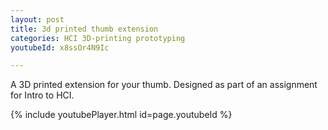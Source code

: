 ```yaml
---
layout: post
title: 3d printed thumb extension
categories: HCI 3D-printing prototyping
youtubeId: x8ssOr4N9Ic

---
```


A 3D printed extension for your thumb. 
Designed as part of an assignment for Intro to HCI.

{% include youtubePlayer.html id=page.youtubeId %}
